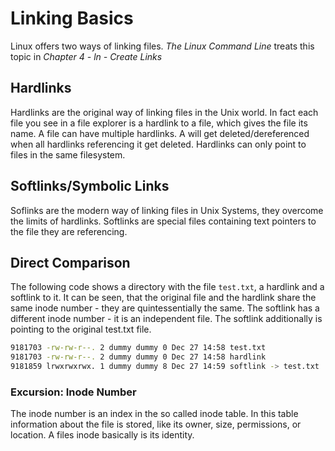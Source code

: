 # Linking Basics

Linux offers two ways of linking files. *The Linux Command Line* treats this topic in *Chapter 4 - ln - Create Links*

## Hardlinks
Hardlinks are the original way of linking files in the Unix world. In fact each file you see in a file explorer is a hardlink to a file, which gives the file its name. A file can have multiple hardlinks. A will get deleted/dereferenced when all hardlinks referencing it get deleted. Hardlinks can only point to files in the same filesystem.

## Softlinks/Symbolic Links

Soflinks are the modern way of linking files in Unix Systems, they overcome the limits of hardlinks. Softlinks are special files containing text pointers to the file they are referencing.

## Direct Comparison

The following code shows a directory with the file `test.txt`, a hardlink and a softlink to it.
It can be seen, that the original file and the hardlink share the same inode number - they are quintessentially the same. The softlink has a different inode number - it is an independent file. The softlink additionally is pointing to the original test.txt file. 

~~~~bash
9181703 -rw-rw-r--. 2 dummy dummy 0 Dec 27 14:58 test.txt
9181703 -rw-rw-r--. 2 dummy dummy 0 Dec 27 14:58 hardlink
9181859 lrwxrwxrwx. 1 dummy dummy 8 Dec 27 14:59 softlink -> test.txt
~~~~

### Excursion: Inode Number
The inode number is an index in the so called inode table. In this table information about the file is stored, like its owner, size, permissions, or location. A files inode basically is its identity.